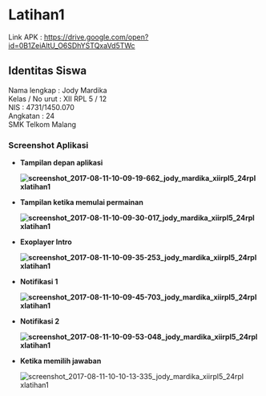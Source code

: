 # Latihan1

Link APK : https://drive.google.com/open?id=0B1ZeiAltU_O6SDhYSTQxaVd5TWc

## Identitas Siswa
Nama lengkap    : Jody Mardika <br>
Kelas / No urut : XII RPL 5 / 12 <br>
NIS             : 4731/1450.070 <br>
Angkatan        : 24 <br>
SMK Telkom Malang <br>

### Screenshot Aplikasi
  
  * <b>Tampilan depan aplikasi
  
    ![screenshot_2017-08-11-10-09-19-662_jody_mardika_xiirpl5_24rpl xlatihan1](https://user-images.githubusercontent.com/22114252/29200365-f541c112-7e7e-11e7-9a4c-abcb3a19b9b7.png)
  
  * Tampilan ketika memulai permainan
  
    ![screenshot_2017-08-11-10-09-30-017_jody_mardika_xiirpl5_24rpl xlatihan1](https://user-images.githubusercontent.com/22114252/29200370-f55800f8-7e7e-11e7-8b62-c0dc3fa4d490.png)
  
  * Exoplayer Intro
  
    ![screenshot_2017-08-11-10-09-35-253_jody_mardika_xiirpl5_24rpl xlatihan1](https://user-images.githubusercontent.com/22114252/29200368-f555b6ae-7e7e-11e7-900b-e148c59ecc4f.png)
  
  * Notifikasi 1
  
    ![screenshot_2017-08-11-10-09-45-703_jody_mardika_xiirpl5_24rpl xlatihan1](https://user-images.githubusercontent.com/22114252/29200369-f556cc24-7e7e-11e7-846d-42ce60e73520.png)
  
  * Notifikasi 2
  
    ![screenshot_2017-08-11-10-09-53-048_jody_mardika_xiirpl5_24rpl xlatihan1](https://user-images.githubusercontent.com/22114252/29200366-f544718c-7e7e-11e7-8890-a139dc68b790.png)
  
  * Ketika memilih jawaban</b>
    
    ![screenshot_2017-08-11-10-10-13-335_jody_mardika_xiirpl5_24rpl xlatihan1](https://user-images.githubusercontent.com/22114252/29200367-f5551014-7e7e-11e7-81cf-1ca2c684ed18.png)

